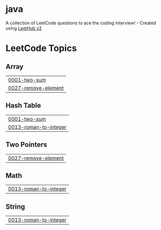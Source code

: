 # java
A collection of LeetCode questions to ace the coding interview! - Created using [LeetHub v2](https://github.com/arunbhardwaj/LeetHub-2.0)

<!---LeetCode Topics Start-->
# LeetCode Topics
## Array
|  |
| ------- |
| [0001-two-sum](https://github.com/niharika-25bisen/java/tree/master/0001-two-sum) |
| [0027-remove-element](https://github.com/niharika-25bisen/java/tree/master/0027-remove-element) |
## Hash Table
|  |
| ------- |
| [0001-two-sum](https://github.com/niharika-25bisen/java/tree/master/0001-two-sum) |
| [0013-roman-to-integer](https://github.com/niharika-25bisen/java/tree/master/0013-roman-to-integer) |
## Two Pointers
|  |
| ------- |
| [0027-remove-element](https://github.com/niharika-25bisen/java/tree/master/0027-remove-element) |
## Math
|  |
| ------- |
| [0013-roman-to-integer](https://github.com/niharika-25bisen/java/tree/master/0013-roman-to-integer) |
## String
|  |
| ------- |
| [0013-roman-to-integer](https://github.com/niharika-25bisen/java/tree/master/0013-roman-to-integer) |
<!---LeetCode Topics End-->